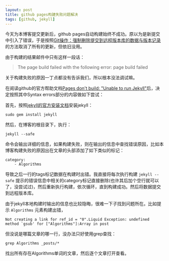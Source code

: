 ```yaml
---
layout: post
title: github pages构建失败问题解决
tags: [github, jekyll]
---
```


今天为本博客提交更新后，github
pages自动构建始终不成功。原以为是新提交中引入了错误，于是按照[Git操作：强制删除提交到远程版本库的数据与版本记录](/2013/01/08/git-cancel-commits/)的方法取消了所有的更新，但依旧没用。

由于构建的结果邮件中只有这样一段话：

> The page build failed with the following error: page build failed

关于构建失败的原因一丁点都没有告诉我们，所以根本没法调试嘛。

在阅读github的官方帮助文档[Pages don't build: "Unable to run Jekyll"](https://help.github.com/articles/pages-don-t-build-unable-to-run-jekyll)后，决定按照其中Syntax errors部分的内容做如下尝试：

首先，按照[jekyll的官方安装文档](https://github.com/mojombo/jekyll/wiki/install)安装jekyll：

    sudo gem install jekyll

然后，在博客的根目录下，执行：

    jekyll --safe

命令会输出详细的信息，如果构建失败，则在输出的信息中查找错误原因，比如本博客构建失败的原因出在文章的头部添加了如下类似的标记：

    category:
        - Algorithms

导致之后一行的tags标记数据在构建时出错。我直接将每次执行构建 `jekyll --safe`
提示的错误信息中相关的category标记直接删除(也许其后加个空行就可以了，没尝试过)，然后重新执行构建，依次循环，直到构建成功。然后将数据提交到远程版本库。

由于jekyll本地构建时输出的信息也比较隐晦，很难一下子找到问题所在。比如提示
`Algorithms` 元素构建出错，

    Not creating a link for ref_id = "0".Liquid Exception: undefined method `gsub' for ["Algorithms"]:Array in post

但没说是哪篇文章的哪一行，没办法只好使用grep查找：

    grep Algorithms _posts/*

找出所有存在Algorithms单词的文章，然后逐个文章打开查看。

